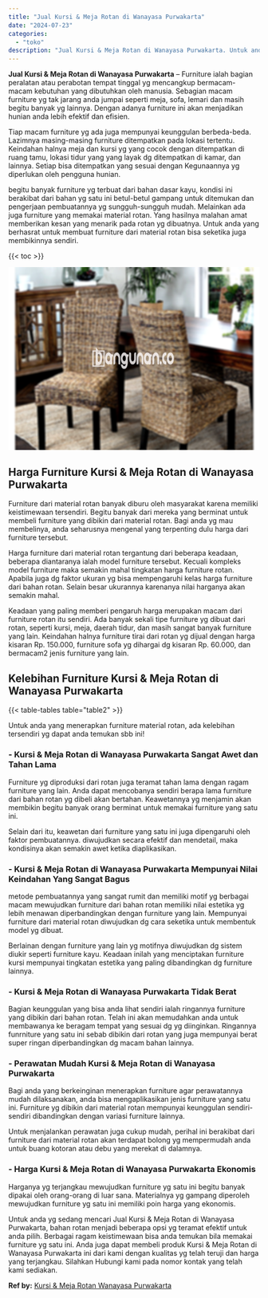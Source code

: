 ```yaml
---
title: "Jual Kursi & Meja Rotan di Wanayasa Purwakarta"
date: "2024-07-23"
categories: 
  - "toko"
description: "Jual Kursi & Meja Rotan di Wanayasa Purwakarta. Untuk anda yg sedang mencari Jual Kursi & Meja Rotan di Wanayasa Purwakarta, bahan rotan menjadi beberapa ops..."
---
```


**Jual Kursi & Meja Rotan di Wanayasa Purwakarta** – Furniture ialah bagian peralatan atau perabotan tempat tinggal yg mencangkup bermacam-macam kebutuhan yang dibutuhkan oleh manusia. Sebagian macam furniture yg tak jarang anda jumpai seperti meja, sofa, lemari dan masih begitu banyak yg lainnya. Dengan adanya furniture ini akan menjadikan hunian anda lebih efektif dan efisien.

Tiap macam furniture yg ada juga mempunyai keunggulan berbeda-beda. Lazimnya masing-masing furniture ditempatkan pada lokasi tertentu. Keindahan halnya meja dan kursi yg yang cocok dengan ditempatkan di ruang tamu, lokasi tidur yang yang layak dg ditempatkan di kamar, dan lainnya. Setiap bisa ditempatkan yang sesuai dengan Kegunaannya yg diperlukan oleh pengguna hunian.

begitu banyak furniture yg terbuat dari bahan dasar kayu, kondisi ini berakibat dari bahan yg satu ini betul-betul gampang untuk ditemukan dan pengerjaan pembuatannya yg sungguh-sungguh mudah. Melainkan ada juga furniture yang memakai material rotan. Yang hasilnya malahan amat memberikan kesan yang menarik pada rotan yg dibuatnya. Untuk anda yang berhasrat untuk membuat furniture dari material rotan bisa seketika juga membikinnya sendiri.

{{< toc >}}

![Jual Kursi & Meja Rotan di Wanayasa Purwakarta](/images/kursi-meja-rotan-murah01.png)

## Harga Furniture Kursi & Meja Rotan di Wanayasa Purwakarta

Furniture dari material rotan banyak diburu oleh masyarakat karena memiliki keistimewaan tersendiri. Begitu banyak dari mereka yang berminat untuk membeli furniture yang dibikin dari material rotan. Bagi anda yg mau membelinya, anda seharusnya mengenal yang terpenting dulu harga dari furniture tersebut.

Harga furniture dari material rotan tergantung dari beberapa keadaan, beberapa diantaranya ialah model furniture tersebut. Kecuali kompleks model furniture maka semakin mahal tingkatan harga furniture rotan. Apabila juga dg faktor ukuran yg bisa mempengaruhi kelas harga furniture dari bahan rotan. Selain besar ukurannya karenanya nilai harganya akan semakin mahal.

Keadaan yang paling memberi pengaruh harga merupakan macam dari furniture rotan itu sendiri. Ada banyak sekali tipe furniture yg dibuat dari rotan, seperti kursi, meja, daerah tidur, dan masih sangat banyak furniture yang lain. Keindahan halnya furniture tirai dari rotan yg dijual dengan harga kisaran Rp. 150.000, furniture sofa yg dihargai dg kisaran Rp. 60.000, dan bermacam2 jenis furniture yang lain.

## Kelebihan Furniture Kursi & Meja Rotan di Wanayasa Purwakarta

{{< table-tables table="table2" >}}

Untuk anda yang menerapkan furniture material rotan, ada kelebihan tersendiri yg dapat anda temukan sbb ini!

### \- Kursi & Meja Rotan di Wanayasa Purwakarta Sangat Awet dan Tahan Lama

Furniture yg diproduksi dari rotan juga teramat tahan lama dengan ragam furniture yang lain. Anda dapat mencobanya sendiri berapa lama furniture dari bahan rotan yg dibeli akan bertahan. Keawetannya yg menjamin akan membikin begitu banyak orang berminat untuk memakai furniture yang satu ini.

Selain dari itu, keawetan dari furniture yang satu ini juga dipengaruhi oleh faktor pembuatannya. diwujudkan secara efektif dan mendetail, maka kondisinya akan semakin awet ketika diaplikasikan.

### \- Kursi & Meja Rotan di Wanayasa Purwakarta Mempunyai Nilai Keindahan Yang Sangat Bagus

metode pembuatannya yang sangat rumit dan memiliki motif yg berbagai macam mewujudkan furniture dari bahan rotan memiliki nilai estetika yg lebih menawan diperbandingkan dengan furniture yang lain. Mempunyai furniture dari material rotan diwujudkan dg cara seketika untuk membentuk model yg dibuat.

Berlainan dengan furniture yang lain yg motifnya diwujudkan dg sistem diukir seperti furniture kayu. Keadaan inilah yang menciptakan furniture kursi mempunyai tingkatan estetika yang paling dibandingkan dg furniture lainnya.

### \- Kursi & Meja Rotan di Wanayasa Purwakarta Tidak Berat

Bagian keunggulan yang bisa anda lihat sendiri ialah ringannya furniture yang dibikin dari bahan rotan. Telah ini akan memudahkan anda untuk membawanya ke beragam tempat yang sesuai dg yg diinginkan. Ringannya funrniture yang satu ini sebab dibikin dari rotan yang juga mempunyai berat super ringan diperbandingkan dg macam bahan lainnya.

### \- Perawatan Mudah Kursi & Meja Rotan di Wanayasa Purwakarta

Bagi anda yang berkeinginan menerapkan furniture agar perawatannya mudah dilaksanakan, anda bisa mengaplikasikan jenis furniture yang satu ini. Furniture yg dibikin dari material rotan mempunyai keunggulan sendiri-sendiri dibandingkan dengan variasi furniture lainnya.

Untuk menjalankan perawatan juga cukup mudah, perihal ini berakibat dari furniture dari material rotan akan terdapat bolong yg mempermudah anda untuk buang kotoran atau debu yang merekat di dalamnya.

### \- Harga Kursi & Meja Rotan di Wanayasa Purwakarta Ekonomis

Harganya yg terjangkau mewujudkan furniture yg satu ini begitu banyak dipakai oleh orang-orang di luar sana. Materialnya yg gampang diperoleh mewujudkan furniture yg satu ini memiliki poin harga yang ekonomis.

Untuk anda yg sedang mencari Jual Kursi & Meja Rotan di Wanayasa Purwakarta, bahan rotan menjadi beberapa opsi yg teramat efektif untuk anda pilih. Berbagai ragam keistimewaan bisa anda temukan bila memakai furniture yg satu ini. Anda juga dapat membeli produk Kursi & Meja Rotan di Wanayasa Purwakarta ini dari kami dengan kualitas yg telah teruji dan harga yang terjangkau. Silahkan Hubungi kami pada nomor kontak yang telah kami sediakan.

**Ref by:** [Kursi & Meja Rotan Wanayasa Purwakarta](https://id.wikipedia.org/wiki/Kursi)
